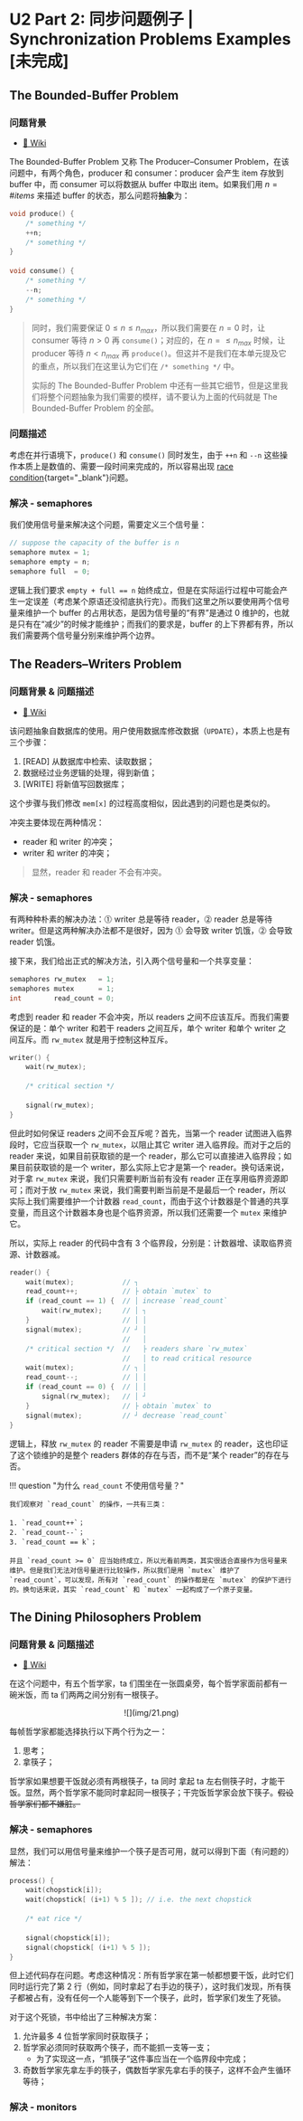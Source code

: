# U2 Part 2: 同步问题例子 | Synchronization Problems Examples [未完成]

## The Bounded-Buffer Problem

### 问题背景

- [🔗 Wiki](https://en.wikipedia.org/wiki/Producer%E2%80%93consumer_problem)

The Bounded-Buffer Problem 又称 The Producer–Consumer Problem，在该问题中，有两个角色，producer 和 consumer：producer 会产生 item 存放到 buffer 中，而 consumer 可以将数据从 buffer 中取出 item。如果我们用 $n = \# items$ 来描述 buffer 的状态，那么问题将**抽象**为：

```cpp
void produce() {
    /* something */
    ++n;
    /* something */
}

void consume() {
    /* something */
    --n;
    /* something */
}
```

> 同时，我们需要保证 $0 \leq n \leq n_{max}$，所以我们需要在 $n = 0$ 时，让 consumer 等待 $n > 0$ 再 `consume()`；对应的，在 $n = \leq n_{max}$ 时候，让 producer 等待 $n < n_{max}$ 再 `produce()`。但这并不是我们在本单元提及它的重点，所以我们在这里认为它们在 `/* something */` 中。
> 
> 实际的 The Bounded-Buffer Problem 中还有一些其它细节，但是这里我们将整个问题抽象为我们需要的模样，请不要认为上面的代码就是 The Bounded-Buffer Problem 的全部。

### 问题描述

考虑在并行语境下，`produce()` 和 `consume()` 同时发生，由于 `++n` 和 `--n` 这些操作本质上是数值的、需要一段时间来完成的，所以容易出现 [race condition](./Unit2-Part1.md/#race-condition){target="_blank"}问题。

### 解决 - semaphores

我们使用信号量来解决这个问题，需要定义三个信号量：

```cpp
// suppose the capacity of the buffer is n
semaphore mutex = 1;
semaphore empty = n;
semaphore full  = 0;
```

逻辑上我们要求 `empty + full == n` 始终成立，但是在实际运行过程中可能会产生一定误差（考虑某个原语还没彻底执行完）。而我们这里之所以要使用两个信号量来维护一个 buffer 的占用状态，是因为信号量的“有界”是通过 0 维护的，也就是只有在“减少”的时候才能维护；而我们的要求是，buffer 的上下界都有界，所以我们需要两个信号量分别来维护两个边界。

## The Readers–Writers Problem

### 问题背景 & 问题描述

- [🔗 Wiki](https://en.wikipedia.org/wiki/Readers%E2%80%93writers_problem)

该问题抽象自数据库的使用。用户使用数据库修改数据（`UPDATE`），本质上也是有三个步骤：

1. [READ] 从数据库中检索、读取数据；
2. 数据经过业务逻辑的处理，得到新值；
3. [WRITE] 将新值写回数据库；

这个步骤与我们修改 `mem[x]` 的过程高度相似，因此遇到的问题也是类似的。

冲突主要体现在两种情况：

- reader 和 writer 的冲突；
- writer 和 writer 的冲突；

> 显然，reader 和 reader 不会有冲突。

### 解决 - semaphores

有两种种朴素的解决办法：⓵ writer 总是等待 reader，⓶ reader 总是等待 writer。但是这两种解决办法都不是很好，因为 ⓵ 会导致 writer 饥饿，⓶ 会导致 reader 饥饿。

接下来，我们给出正式的解决方法，引入两个信号量和一个共享变量：

```cpp
semaphores rw_mutex   = 1;
semaphores mutex      = 1;
int        read_count = 0;
```

考虑到 reader 和 reader 不会冲突，所以 readers 之间不应该互斥。而我们需要保证的是：单个 writer 和若干 readers 之间互斥，单个 writer 和单个 writer 之间互斥。而 `rw_mutex` 就是用于控制这种互斥。

```cpp title="writer's code" linenums="1" hl_lines="4"
writer() {
    wait(rw_mutex);

    /* critical section */

    signal(rw_mutex);
}
```

但此时如何保证 readers 之间不会互斥呢？首先，当第一个 reader 试图进入临界段时，它应当获取一个 `rw_mutex`，以阻止其它 writer 进入临界段。而对于之后的 reader 来说，如果目前获取锁的是一个 reader，那么它可以直接进入临界段；如果目前获取锁的是一个 writer，那么实际上它才是第一个 reader。换句话来说，对于拿 `rw_mutex` 来说，我们只需要判断当前有没有 reader 正在享用临界资源即可；而对于放 `rw_mutex` 来说，我们需要判断当前是不是最后一个 reader，所以实际上我们需要维护一个计数器 `read_count`，而由于这个计数器是个普通的共享变量，而且这个计数器本身也是个临界资源，所以我们还需要一个 `mutex` 来维护它。

所以，实际上 reader 的代码中含有 3 个临界段，分别是：计数器增、读取临界资源、计数器减。

```cpp title="reader's code"  linenums="1" hl_lines="3-6 9 12-15"
reader() {
    wait(mutex);            // ┐
    read_count++;           // ├ obtain `mutex` to
    if (read_count == 1) {  // │ increase `read_count`
        wait(rw_mutex);     // │ ┐ 
    }                       // │ │
    signal(mutex);          // ┘ │
                            //   │
    /* critical section */  //   ├ readers share `rw_mutex`
                            //   │ to read critical resource
    wait(mutex);            // ┐ │
    read_count--;           // │ │
    if (read_count == 0) {  // │ │
        signal(rw_mutex);   // │ ┘
    }                       // ├ obtain `mutex` to 
    signal(mutex);          // ┘ decrease `read_count`
}
```

逻辑上，释放 `rw_mutex` 的 reader 不需要是申请 `rw_mutex` 的 reader，这也印证了这个锁维护的是整个 readers 群体的存在与否，而不是“某个 reader”的存在与否。

!!! question "为什么 `read_count` 不使用信号量？"
    
    我们观察对 `read_count` 的操作，一共有三类：

    1. `read_count++`；
    2. `read_count--`；
    3. `read_count == k`；

    并且 `read_count >= 0` 应当始终成立，所以光看前两类，其实很适合直接作为信号量来维护。但是我们无法对信号量进行比较操作，所以我们是用 `mutex` 维护了 `read_count`，可以发现，所有对 `read_count` 的操作都是在 `mutex` 的保护下进行的。换句话来说，其实 `read_count` 和 `mutex` 一起构成了一个原子变量。

## The Dining Philosophers Problem

### 问题背景 & 问题描述

- [🔗 Wiki](https://en.wikipedia.org/wiki/Dining_philosophers_problem)

在这个问题中，有五个哲学家，ta 们围坐在一张圆桌旁，每个哲学家面前都有一碗米饭，而 ta 们两两之间分别有一根筷子。

<center> ![](img/21.png) </center>

每帧哲学家都能选择执行以下两个行为之一：

1. 思考；
2. 拿筷子；

哲学家如果想要干饭就必须有两根筷子，ta 同时 拿起 ta 左右侧筷子时，才能干饭。显然，两个哲学家不能同时拿起同一根筷子；干完饭哲学家会放下筷子。~~假设哲学家们都不嫌脏。~~

### 解决 - semaphores

显然，我们可以用信号量来维护一个筷子是否可用，就可以得到下面（有问题的）解法：

```cpp linenums="1"
process() {
    wait(chopstick[i]);
    wait(chopstick[ (i+1) % 5 ]); // i.e. the next chopstick

    /* eat rice */

    signal(chopstick[i]);
    signal(chopstick[ (i+1) % 5 ]);
}
```

但上述代码存在问题。考虑这种情况：所有哲学家在第一帧都想要干饭，此时它们同时运行完了第 2 行（例如，同时拿起了右手边的筷子），这时我们发现，所有筷子都被占有，没有任何一个人能等到下一个筷子，此时，哲学家们发生了死锁。

对于这个死锁，书中给出了三种解决方案：

1. 允许最多 4 位哲学家同时获取筷子；
2. 哲学家必须同时获取两个筷子，而不能抓一支等一支；
    - 为了实现这一点，“抓筷子”这件事应当在一个临界段中完成；
3. 奇数哲学家先拿左手的筷子，偶数哲学家先拿右手的筷子，这样不会产生循环等待；

### 解决 - monitors

